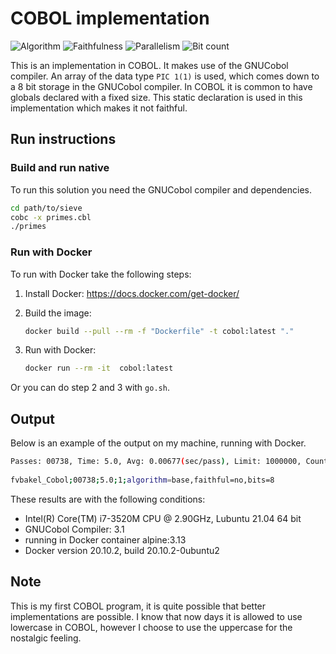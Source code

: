 # COBOL implementation

![Algorithm](https://img.shields.io/badge/Algorithm-base-green)
![Faithfulness](https://img.shields.io/badge/Faithful-no-yellowgreen)
![Parallelism](https://img.shields.io/badge/Parallel-no-green)
![Bit count](https://img.shields.io/badge/Bits-8-yellowgreen)

This is an implementation in COBOL. It makes use of the GNUCobol compiler. An array of the data type `PIC 1(1)` is used, which comes down to a 8 bit storage in the GNUCobol compiler.
In COBOL it is common to have globals declared with a fixed size. This static declaration is used in this implementation which makes it not faithful.

## Run instructions

### Build and run native

To run this solution you need the GNUCobol compiler and dependencies.

```bash
cd path/to/sieve
cobc -x primes.cbl
./primes
```

### Run with Docker

To run with Docker take the following steps:

1. Install Docker: <https://docs.docker.com/get-docker/>
2. Build the image:

    ```bash
    docker build --pull --rm -f "Dockerfile" -t cobol:latest "."
    ```

3. Run with Docker:

    ```bash
    docker run --rm -it  cobol:latest 
    ```

Or you can do step 2 and 3 with `go.sh`.

## Output

Below is an example of the output on my machine, running with Docker.

```bash
Passes: 00738, Time: 5.0, Avg: 0.00677(sec/pass), Limit: 1000000, Count: 0078498, Valid: True 
 
fvbakel_Cobol;00738;5.0;1;algorithm=base,faithful=no,bits=8
```

These results are with the following conditions:

- Intel(R) Core(TM) i7-3520M CPU @ 2.90GHz, Lubuntu 21.04 64 bit
- GNUCobol Compiler: 3.1
- running in Docker container alpine:3.13
- Docker version 20.10.2, build 20.10.2-0ubuntu2

## Note

This is my first COBOL program, it is quite possible that better implementations are possible. I know that now days it is allowed to use lowercase in COBOL, however I choose to use the uppercase for the nostalgic feeling.
